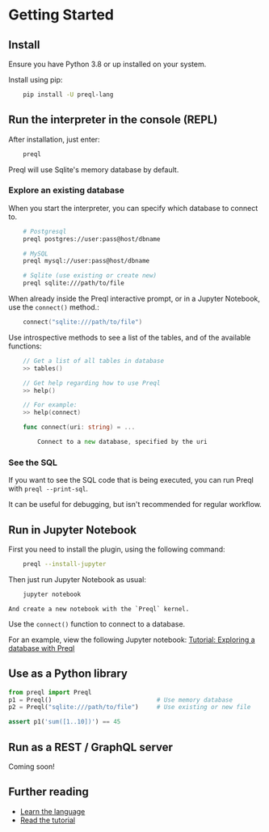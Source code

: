 # Getting Started

## Install

Ensure you have Python 3.8 or up installed on your system.

Install using pip:

```sh
    pip install -U preql-lang
```

## Run the interpreter in the console (REPL)

After installation, just enter:

```sh
    preql
```

Preql will use Sqlite's memory database by default.

### Explore an existing database

When you start the interpreter, you can specify which database to connect to.

```sh
    # Postgresql
    preql postgres://user:pass@host/dbname

    # MySQL
    preql mysql://user:pass@host/dbname

    # Sqlite (use existing or create new)
    preql sqlite:///path/to/file
```

When already inside the Preql interactive prompt, or in a Jupyter Notebook, use the `connect()` method.:

```go
    connect("sqlite:///path/to/file")
```

Use introspective methods to see a list of the tables, and of the available functions:

```go
    // Get a list of all tables in database
    >> tables()

    // Get help regarding how to use Preql
    >> help()

    // For example:
    >> help(connect)

    func connect(uri: string) = ...

        Connect to a new database, specified by the uri
```

### See the SQL

If you want to see the SQL code that is being executed, you can run Preql with `preql --print-sql`.

It can be useful for debugging, but isn't recommended for regular workflow.

## Run in Jupyter Notebook

First you need to install the plugin, using the following command:

```sh
    preql --install-jupyter
```

Then just run Jupyter Notebook as usual:
```sh
    jupyter notebook
```

    And create a new notebook with the `Preql` kernel.

Use the `connect()` function to connect to a database.

For an example, view the following Jupyter notebook: [Tutorial: Exploring a database with Preql](https://github.com/erezsh/Preql/blob/master/docs/chinook_tutorial.ipynb)

## Use as a Python library

```python
from preql import Preql
p1 = Preql()                             # Use memory database
p2 = Preql("sqlite:///path/to/file")     # Use existing or new file

assert p1('sum([1..10])') == 45
```

## Run as a REST / GraphQL server

Coming soon!

## Further reading

- [Learn the language](language.md)
- [Read the tutorial](tutorial.md)